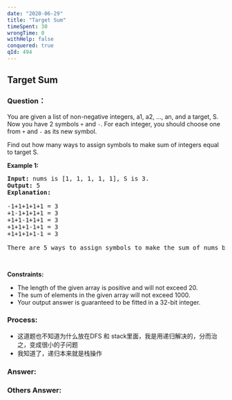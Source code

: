 ```yaml
---
date: "2020-06-29"
title: "Target Sum"
timeSpent: 30
wrongTime: 0
withHelp: false
conquered: true
qId: 494
---
```


## Target Sum

### Question：

<p>You are given a list of non-negative integers, a1, a2, ..., an, and a target, S. Now you have 2 symbols <code>+</code> and <code>-</code>. For each integer, you should choose one from <code>+</code> and <code>-</code> as its new symbol.</p>

<p>Find out how many ways to assign symbols to make sum of integers equal to target S.</p>

<p><b>Example 1:</b></p>

<pre>
<b>Input:</b> nums is [1, 1, 1, 1, 1], S is 3.
<b>Output:</b> 5
<b>Explanation:</b>

-1+1+1+1+1 = 3
+1-1+1+1+1 = 3
+1+1-1+1+1 = 3
+1+1+1-1+1 = 3
+1+1+1+1-1 = 3

There are 5 ways to assign symbols to make the sum of nums be target 3.
</pre>

<p>&nbsp;</p>
<p><strong>Constraints:</strong></p>

<ul>
	<li>The length of the given array is positive and will not exceed 20.</li>
	<li>The sum of elements in the given array will not exceed 1000.</li>
	<li>Your output answer is guaranteed to be fitted in a 32-bit integer.</li>
</ul>

### Process:
- 这道题也不知道为什么放在DFS 和 stack里面，我是用递归解决的，分而治之，变成很小的子问题
- 我知道了，递归本来就是栈操作

### Answer:

### Others Answer:
